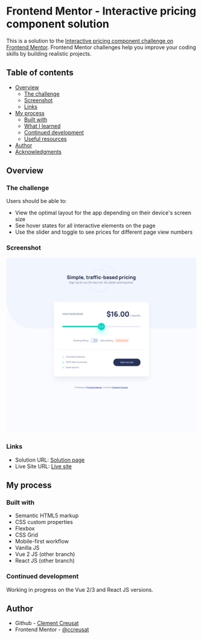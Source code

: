 # Frontend Mentor - Interactive pricing component solution

This is a solution to the [Interactive pricing component challenge on Frontend Mentor](https://www.frontendmentor.io/challenges/interactive-pricing-component-t0m8PIyY8). Frontend Mentor challenges help you improve your coding skills by building realistic projects.

## Table of contents

- [Overview](#overview)
  - [The challenge](#the-challenge)
  - [Screenshot](#screenshot)
  - [Links](#links)
- [My process](#my-process)
  - [Built with](#built-with)
  - [What I learned](#what-i-learned)
  - [Continued development](#continued-development)
  - [Useful resources](#useful-resources)
- [Author](#author)
- [Acknowledgments](#acknowledgments)

## Overview

### The challenge

Users should be able to:

- View the optimal layout for the app depending on their device's screen size
- See hover states for all interactive elements on the page
- Use the slider and toggle to see prices for different page view numbers

### Screenshot

![](./images/solution.png)

### Links

- Solution URL: [Solution page](https://www.frontendmentor.io/solutions/interactive-pricing-with-cross-browser-input-range-8xim_oKXD)
- Live Site URL: [Live site](https://ccreusat-interactive-pricing.netlify.app/)

## My process

### Built with

- Semantic HTML5 markup
- CSS custom properties
- Flexbox
- CSS Grid
- Mobile-first workflow
- Vanilla JS
- Vue 2 JS (other branch)
- React JS (other branch)

### Continued development

Working in progress on the Vue 2/3 and React JS versions.

## Author

- Github - [Clement Creusat](https://github.com/ccreusat)
- Frontend Mentor - [@ccreusat](https://www.frontendmentor.io/profile/ccreusat)
